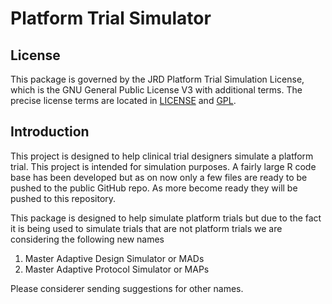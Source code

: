 # Platform Trial Simulator 

## License 
This package is governed by the JRD Platform Trial Simulation License, which is the GNU General Public License V3 with additional terms. The precise license terms are located in [LICENSE](https://github.com/kwathen/PlatformTrialSimulatorP/blob/master/inst/LICENSE) and [GPL](https://github.com/kwathen/PlatformTrialSimulatorP/blob/master/inst/GPL).


## Introduction
This project is designed to help clinical trial designers simulate a platform trial.   This project is intended for simulation purposes.  A fairly large R code base has been developed but as on now only a few files are ready to be pushed to the public GitHub repo.  As more become ready they will be pushed to this repository. 

This package is designed to help simulate platform trials but due to the fact it is being used to simulate trials that are not platform trials we are considering the following new names
1.  Master Adaptive Design Simulator or MADs
2.  Master Adaptive Protocol Simulator or MAPs

Please considerer sending suggestions for other names.  

